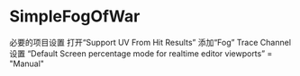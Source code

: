 # SimpleFogOfWar
必要的项目设置
打开“Support UV From Hit Results”
添加“Fog” Trace Channel
设置 “Default Screen percentage mode for realtime editor viewports” = "Manual"
